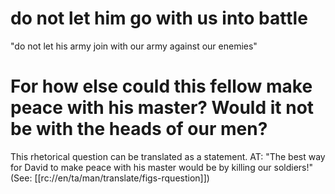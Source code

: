 # do not let him go with us into battle

"do not let his army join with our army against our enemies"

# For how else could this fellow make peace with his master? Would it not be with the heads of our men?

This rhetorical question can be translated as a statement. AT: "The best way for David to make peace with his master would be by killing our soldiers!" (See: [[rc://en/ta/man/translate/figs-rquestion]])